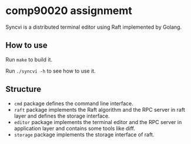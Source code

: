 # comp90020 assignmemt

Syncvi is a distributed terminal editor using Raft implemented by Golang.

## How to use

Run `make` to build it.

Run `./syncvi -h` to see how to use it.

## Structure

- `cmd` package defines the command line interface.
- `raft` package implements the Raft algorithm and the RPC server in raft layer and defines the storage interface.
- `editor` package implements the terminal editor and the RPC server in application layer and contains some tools like diff.
- `storage` package implements the storage interface of raft.

